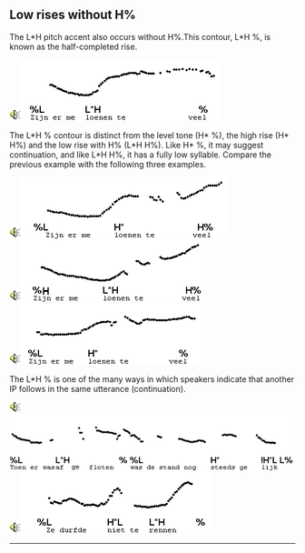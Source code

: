 Low rises without H%
--------------------

The L\*H pitch accent also occurs without H%.This contour, L\*H %, is known as the half-completed rise.

<div class="audio-example" onclick="play_sound('../audio/205')"><img alt="Play audio" src="../audio.gif" /><img alt="Audio example" src="../audio/gif/205.gif"/></div>

The L\*H % contour is distinct from the level tone (H\* %), the high rise (H\* H%) and the low rise with H% (L\*H H%). Like H\* %, it may suggest continuation, and like L\*H H%, it has a fully low syllable. Compare the previous example with the following three examples.

<div class="audio-example" onclick="play_sound('../audio/191')"><img alt="Play audio" src="../audio.gif" /><img alt="Audio example" src="../audio/gif/191.gif"/></div>

<div class="audio-example" onclick="play_sound('../audio/203')"><img alt="Play audio" src="../audio.gif" /><img alt="Audio example" src="../audio/gif/203.gif"/></div>

<div class="audio-example" onclick="play_sound('../audio/193')"><img alt="Play audio" src="../audio.gif" /><img alt="Audio example" src="../audio/gif/193.gif"/></div>

The L\*H % is one of the many ways in which speakers indicate that another IP follows in the same utterance (continuation).

<div class="audio-example" onclick="play_sound('../audio/035')"><img alt="Play audio" src="../audio.gif" /><img alt="Audio example" src="../audio/gif/035.gif"/></div>

<div class="audio-example" onclick="play_sound('../audio/072a')"><img alt="Play audio" src="../audio.gif" /><img alt="Audio example" src="../audio/gif/072a.gif"/></div>

* * *

<div class="exercise" data-exercise-id="exercise5/5A/exercise5a.json"></div>
